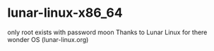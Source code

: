 # lunar-linux-x86_64
only root exists with password moon
Thanks to Lunar Linux for there wonder OS (lunar-linux.org)

